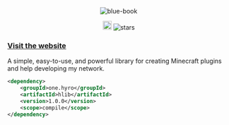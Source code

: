 <div align="center">
  <img src="https://i.imgur.com/ahzsqcp.png" alt="blue-book"/>

  <a href="https://discord.gg/5yVnrtRCGb" target="_blank"><img height=20 src="https://img.shields.io/discord/1193186539212128306" /></a>
  <img src="https://img.shields.io/github/stars/Hyro32/hlib" alt="stars">
</div>

### [Visit the website](https://hyro.one)

A simple, easy-to-use, and powerful library for creating Minecraft plugins and help developing my network.

```xml
<dependency>
    <groupId>one.hyro</groupId>
    <artifactId>hlib</artifactId>
    <version>1.0.0</version>
    <scope>compile</scope>
</dependency>
```